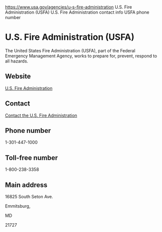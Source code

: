 

https://www.usa.gov/agencies/u-s-fire-administration
U.S. Fire Administration (USFA)
U.S. Fire Administration contact info
USFA phone number

U.S. Fire Administration
(USFA)
===============================

The United States Fire Administration (USFA), part of the Federal Emergency Management Agency, works to prepare for, prevent, respond to all hazards.

Website
-------

[U.S. Fire Administration](https://www.usfa.fema.gov/)

Contact
-------

[Contact the U.S. Fire Administration](https://www.usfa.fema.gov/contact.html)

Phone number
------------

1-301-447-1000

Toll-free number
----------------

1-800-238-3358

Main address
------------

16825 South Seton Ave.
  

Emmitsburg,

MD

21727

